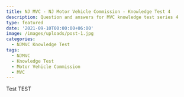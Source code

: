 ```yaml
---
title: NJ MVC - NJ Motor Vehicle Commission - Knowledge Test 4
description: Question and answers for MVC knowledge test series 4
type: featured
date: '2021-09-10T00:00:00+06:00'
image: /images/uploads/post-1.jpg
categories:
  - NJMVC Knowledge Test
tags:
  - NJMVC
  - Knowledge Test
  - Motor Vehicle Commission
  - MVC
---
```

Test TEST
